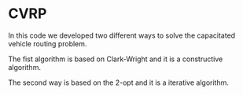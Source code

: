 # CVRP

In this code we developed two different ways to solve the capacitated vehicle routing problem.

The fist algorithm is based on Clark-Wright and it is a constructive algorithm.

The second way is based on the 2-opt and it is a iterative algorithm.
